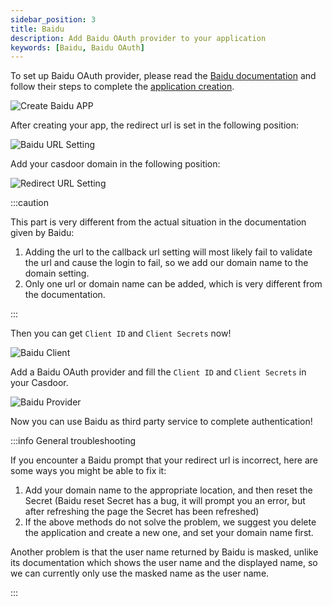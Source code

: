 ```yaml
---
sidebar_position: 3
title: Baidu
description: Add Baidu OAuth provider to your application
keywords: [Baidu, Baidu OAuth]
---
```


To set up Baidu OAuth provider, please read the [Baidu documentation](https://openauth.baidu.com/doc/regdevelopers.html?qq-pf-to=pcqq.c2c) and follow their steps to complete the [application creation](http://developer.baidu.com/console#app/create).

![Create Baidu APP](/img/providers/OAuth/baiduapp.png)

After creating your app, the redirect url is set in the following position:

![Baidu URL Setting](/img/providers/OAuth/baidusetting.png)

Add your casdoor domain in the following position:

![Redirect URL Setting](/img/providers/OAuth/baidudomain.png)

:::caution

This part is very different from the actual situation in the documentation given by Baidu:
1. Adding the url to the callback url setting will most likely fail to validate the url and cause the login to fail, so we add our domain name to the domain setting.
2. Only one url or domain name can be added, which is very different from the documentation.

:::

Then you can get ```Client ID``` and ```Client Secrets``` now!

![Baidu Client](/img/providers/OAuth/baiduclient.png)

Add a Baidu OAuth provider and fill the ```Client ID``` and ```Client Secrets``` in your Casdoor.

![Baidu Provider](/img/providers/OAuth/baiduprovider.png)

Now you can use Baidu as third party service to complete authentication!

:::info General troubleshooting

If you encounter a Baidu prompt that your redirect url is incorrect, here are some ways you might be able to fix it:
1. Add your domain name to the appropriate location, and then reset the Secret (Baidu reset Secret has a bug, it will prompt you an error, but after refreshing the page the Secret has been refreshed)
2. If the above methods do not solve the problem, we suggest you delete the application and create a new one, and set your domain name first.

Another problem is that the user name returned by Baidu is masked, unlike its documentation which shows the user name and the displayed name, so we can currently only use the masked name as the user name.

:::